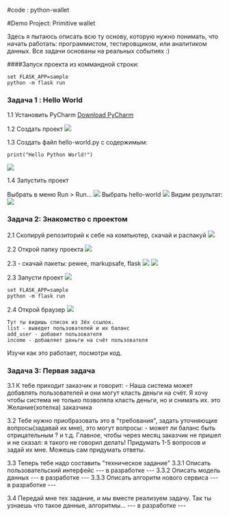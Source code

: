 #code : python-wallet

#Demo Project: Primitive wallet

Здесь я пытаюсь описать всю ту основу,
которую нужно понимать, что начать работать:
программистом, тестировщиком, или аналитиком данных.
Все задачи основаны на реальных событиях :)

####Запуск проекта из коммандной строки:

    set FLASK_APP=sample
    python -m flask run



### Задача 1 : Hello World

1.1 Установить PyCharm [Download PyCharm](https://www.jetbrains.com/pycharm/download/download-thanks.html?platform=windows&code=PCC)

1.2 Создать проект
![](images/create-project-1.png)

1.3 Создать файл hello-world.py c содержимым:
    
    print("Hello Python World!")

![](images/hello-world-1.png)

1.4 Запустить проект

Выбрать в меню Run > Run...
![](images/run-project-1.png)
Выбрать hello-world
![](images/run-project-2.png)
Видим результат: 
![](images/run-project-3.png)


### Задача 2: Знакомство с проектом

2.1 Скопируй репозиторий к себе на компьютер, скачай и распакуй
   ![](images/run-wallet-1.png)
   
2.2 Открой папку проекта
   ![](images/run-wallet-2.png)
   
2.3 - скачай пакеты: pewee, markupsafe, flask
    ![](images/run-wallet-3.png)
    ![](images/run-wallet-4.png)

2.3 Запусти проект
    ![](images/run-wallet-5.png)

    set FLASK_APP=sample
    python -m flask run

2.4 Открой браузер 
    ![](images/run-wallet-6.png)

    Тут ты видишь список из 3ёх ссылок.
    list - выведет пользователей и их баланс
    add_user - добавит пользователя
    income - добавляет деньги на счёт пользователя

Изучи как это работает, посмотри код.

### Задача 3: Первая задача

3.1 К тебе приходит заказчик и говорит:
    - Наша система может добавлять пользователей и они могут класть деньги на счёт.
    Я хочу чтобы система не только позволяла класть деньги, но и снимать их.
    это Желание(хотелка) заказчика

3.2 Тебе нужно приобразовать это в "требования",
    задать уточняющие вопросы(задавай их мне), это могут вопросы:
    - может ли баланс быть отрицательным ? и т.д.
    Главное, чтобы через месяц заказчик не пришел и не сказал: я такого не говорил делать!
    Придумать 1-5 вопросов и задай их мне. Можешь сам придумать ответы.

3.3 Теперь тебе надо составить "техническое задание"
3.3.1 Описать пользовательский интерфейс
--- в разработке ---
3.3.2 Описать модель данных
--- в разработке ---
3.3.3 Описать алгоритм нового сервиса
--- в разработке ---

3.4 Передай мне тех задание, и мы вместе реализуем задачу.
Так ты узнаешь что такое данные, алгоритмы...
--- в разработке ---